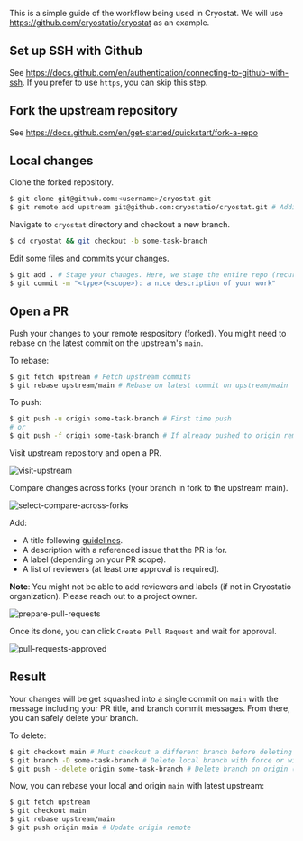 This is a simple guide of the workflow being used in Cryostat. We will use https://github.com/cryostatio/cryostat as an example.

## Set up SSH with Github

See https://docs.github.com/en/authentication/connecting-to-github-with-ssh. If you prefer to use `https`, you can skip this step.

## Fork the upstream repository

See https://docs.github.com/en/get-started/quickstart/fork-a-repo

## Local changes

Clone the forked repository.
```bash
$ git clone git@github.com:<username>/cryostat.git
$ git remote add upstream git@github.com:cryostatio/cryostat.git # Adding upstream as remote
```

Navigate to `cryostat` directory and checkout a new branch.
```bash
$ cd cryostat && git checkout -b some-task-branch
```

Edit some files and commits your changes.
```bash
$ git add . # Stage your changes. Here, we stage the entire repo (recursively).
$ git commit -m "<type>(<scope>): a nice description of your work"
```

## Open a PR

Push your changes to your remote respository (forked). You might need to rebase on the latest commit on the upstream's `main`.

To rebase:
```bash
$ git fetch upstream # Fetch upstream commits
$ git rebase upstream/main # Rebase on latest commit on upstream/main
```

To push:
```bash
$ git push -u origin some-task-branch # First time push
# or
$ git push -f origin some-task-branch # If already pushed to origin remote
```

Visit upstream repository and open a PR.

![visit-upstream](https://user-images.githubusercontent.com/68053619/193327052-9322651f-d325-429b-88d9-34133571282c.png)

Compare changes across forks (your branch in fork to the upstream main).

![select-compare-across-forks](https://user-images.githubusercontent.com/68053619/193328282-79d45b5e-097f-4995-ae21-51592dcf0bd4.jpg)


Add: 
- A title following [guidelines](https://www.conventionalcommits.org/en/v1.0.0/).
- A description with a referenced issue that the PR is for.
- A label (depending on your PR scope).
- A list of reviewers (at least one approval is required).

**Note**: You might not be able to add reviewers and labels (if not in Cryostatio organization). Please reach out to a project owner.

![prepare-pull-requests](https://user-images.githubusercontent.com/68053619/193328096-9df163d8-18ae-4978-b3c2-928ba4ad7872.jpg)

Once its done, you can click `Create Pull Request` and wait for approval.

![pull-requests-approved](https://user-images.githubusercontent.com/68053619/193328530-3cde0298-0254-4587-947a-43d51d02878f.png)

## Result

Your changes will be get squashed into a single commit on `main` with the message including your PR title, and branch commit messages. From there, you can safely delete your branch.

To delete:
```bash
$ git checkout main # Must checkout a different branch before deleting the current checked out one
$ git branch -D some-task-branch # Delete local branch with force or without force using -d
$ git push --delete origin some-task-branch # Delete branch on origin (forked)
```

Now, you can rebase your local and origin `main` with latest upstream:
```bash
$ git fetch upstream
$ git checkout main
$ git rebase upstream/main
$ git push origin main # Update origin remote
```
